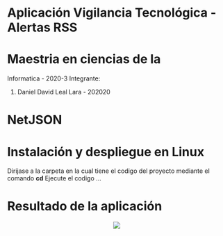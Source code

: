 # Aplicación Vigilancia Tecnológica - Alertas RSS
# Maestria en ciencias de la 

Informatica - 2020-3
Integrante: 
<ol>
<li>Daniel David Leal Lara - 202020</li>
</ol>

# NetJSON
# Instalación y despliegue en Linux
Dirijase a la carpeta en la cual tiene el codigo del proyecto mediante el comando <strong>cd</strong>
Ejecute el codigo ...

# Resultado de la aplicación
<p align="center">
  <img src="../master/prueba/data/Imagen resultado.png">
</p>
